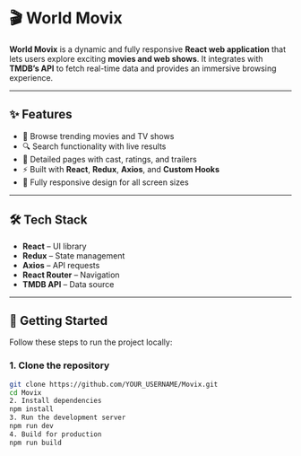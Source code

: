 # 🎬 World Movix

**World Movix** is a dynamic and fully responsive **React web application** that lets users explore exciting **movies and web shows**. It integrates with **TMDB’s API** to fetch real-time data and provides an immersive browsing experience.

---

## ✨ Features
- 🎥 Browse trending movies and TV shows  
- 🔍 Search functionality with live results  
- 📄 Detailed pages with cast, ratings, and trailers  
- ⚡ Built with **React**, **Redux**, **Axios**, and **Custom Hooks**  
- 📱 Fully responsive design for all screen sizes  

---

## 🛠️ Tech Stack
- **React** – UI library  
- **Redux** – State management  
- **Axios** – API requests  
- **React Router** – Navigation  
- **TMDB API** – Data source  

---

## 🚀 Getting Started

Follow these steps to run the project locally:

### 1. Clone the repository
```bash
git clone https://github.com/YOUR_USERNAME/Movix.git
cd Movix
2. Install dependencies
npm install
3. Run the development server
npm run dev
4. Build for production
npm run build

